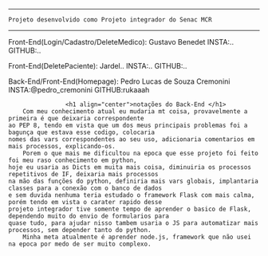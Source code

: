 ----------------------------------------------------------------------------------
	Projeto desenvolvido como Projeto integrador do Senac MCR
----------------------------------------------------------------------------------
Front-End(Login/Cadastro/DeleteMedico): Gustavo Benedet
	INSTA:..
	GITHUB:..

Front-End(DeletePaciente): Jardel..
	INSTA:..
	GITHUB:..

Back-End/Front-End(Homepage): Pedro Lucas de Souza Cremonini
	INSTA:@pedro_cremonini
	GITHUB:rukaaah

					<h1 align="center">notações do Back-End </h1>
		Com meu conhecimento atual eu mudaria mt coisa, provavelmente a primeira é que deixaria correspondente
	ao PEP 8, tendo em vista que um dos meus principais problemas foi a bagunça que estava esse codigo, colocaria
	nomes das vars correspondentes ao seu uso, adicionaria comentarios em mais processos, explicando-os.
		Porem o que mais me dificultou na epoca que esse projeto foi feito foi meu raso conhecimento em python, 
	hoje eu usaria as Dicts em muita mais coisa, diminuiria os processos repetitivos de IF, deixaria mais processos 
	na mão das funções do python, definiria mais vars globais, implantaria classes para a conexão com o banco de dados
	e sem duvida nenhuma teria estudado o framework Flask com mais calma, porém tendo em vista o carater rapido desse
	projeto integrador tive somente tempo de aprender o basico de Flask, dependendo muito do envio de formularios para 
	quase tudo, para ajudar nisso tambem usaria o JS para automatizar mais processos, sem depender tanto do python.
		Minha meta atualmente é aprender node.js, framework que não usei na epoca por medo de ser muito complexo.
